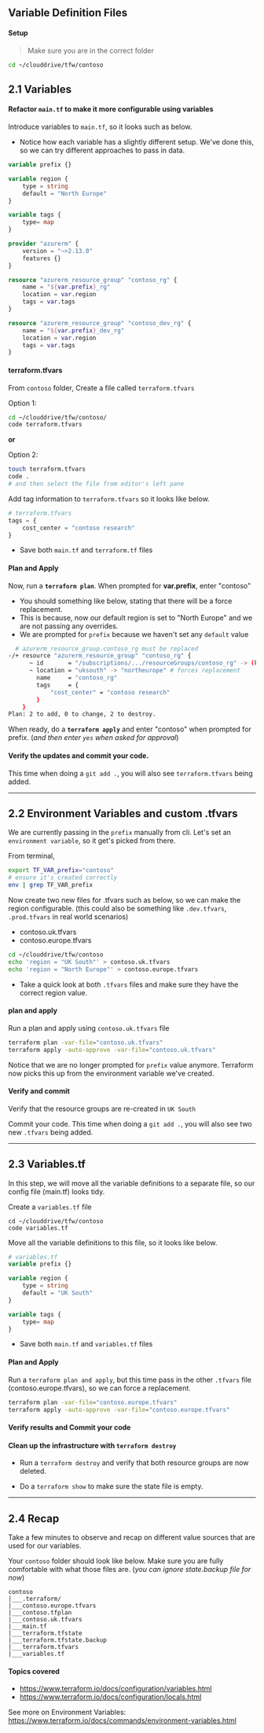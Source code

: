 ## Variable Definition Files

#### Setup

> Make sure you are in the correct folder

```bash
cd ~/clouddrive/tfw/contoso
```

## 2.1 Variables

#### Refactor `main.tf` to make it more configurable using variables

Introduce variables to `main.tf`, so it looks such as below.

* Notice how each variable has a slightly different setup. We've done this, so we can try different approaches to pass in data.

```terraform
variable prefix {}

variable region {           
    type = string
    default = "North Europe"
}

variable tags {
    type= map          
}

provider "azurerm" {
    version = "~>2.13.0"
    features {}    
}

resource "azurerm_resource_group" "contoso_rg" {
    name = "${var.prefix}_rg"
    location = var.region
    tags = var.tags
}

resource "azurerm_resource_group" "contoso_dev_rg" {    
    name = "${var.prefix}_dev_rg"
    location = var.region
    tags = var.tags
}
```

#### terraform.tfvars

From `contoso` folder, Create a file called `terraform.tfvars`

Option 1:
```bash
cd ~/clouddrive/tfw/contoso/
code terraform.tfvars
```
**or**

Option 2:
```bash
touch terraform.tfvars
code .
# and then select the file from editor's left pane
```

Add tag information to `terraform.tfvars` so it looks like below.

```terraform
# terraform.tfvars
tags = {  
    cost_center = "contoso research"    
} 
```
* Save both `main.tf` and `terraform.tf` files

#### Plan and Apply

Now, run a **`terraform plan`**. When prompted for **var.prefix**, enter "contoso"

* You should something like below, stating that there will be a force replacement.
* This is because, now our default region is set to "North Europe" and we are not passing any overrides.
* We are prompted for `prefix` because we haven't set any `default` value

```bash
  # azurerm_resource_group.contoso_rg must be replaced
-/+ resource "azurerm_resource_group" "contoso_rg" {
      ~ id       = "/subscriptions/.../resourceGroups/contoso_rg" -> (known after apply)
      ~ location = "uksouth" -> "northeurope" # forces replacement
        name     = "contoso_rg"
        tags     = {
            "cost_center" = "contoso research"
        }
    }
Plan: 2 to add, 0 to change, 2 to destroy.
```

When ready, do a **`terraform apply`** and enter "contoso" when prompted for prefix. (_and then enter `yes` when asked for approval_)

#### Verify the updates and commit your code.

This time when doing a `git add .`, you will also see `terraform.tfvars` being added.

----

## 2.2 Environment Variables and custom .tfvars

We are currently passing in the `prefix` manually from cli. Let's set an `environment variable`, so it get's picked from there.

From terminal,
```bash
export TF_VAR_prefix="contoso"
# ensure it's created correctly
env | grep TF_VAR_prefix
```

Now create two new files for .tfvars such as below, so we can make the region configurable. (this could  also be something like `.dev.tfvars`, `.prod.tfvars` in real world scenarios)

* contoso.uk.tfvars
* contoso.europe.tfvars

```bash
cd ~/clouddrive/tfw/contoso
echo 'region = "UK South"' > contoso.uk.tfvars
echo 'region = "North Europe"' > contoso.europe.tfvars
```

* Take a quick look at both `.tfvars` files and make sure they have the correct region value.

#### plan and apply

Run a plan and apply using `contoso.uk.tfvars` file

```bash
terraform plan -var-file="contoso.uk.tfvars"
terraform apply -auto-approve -var-file="contoso.uk.tfvars"
```

Notice that we are no longer prompted for `prefix` value anymore. Terraform now picks this up from the environment variable we've created.

#### Verify and commit

Verify that the resource groups are re-created in `UK South` 

Commit your code. This time when doing a `git add .`, you will also see two new `.tfvars` being added.

---

## 2.3 Variables.tf

In this step, we will move all the variable definitions to a separate file, so our config file (main.tf) looks tidy.

Create a `variables.tf` file
```
cd ~/clouddrive/tfw/contoso
code variables.tf
```

Move all the variable definitions to this file, so it looks like below.

```terraform
# variables.tf
variable prefix {}

variable region {           
    type = string
    default = "UK South"
}

variable tags {
    type= map          
}
```
* Save both `main.tf` and `variables.tf` files

#### Plan and Apply

Run a `terraform plan and apply`, but this time pass in the other `.tfvars` file (contoso.europe.tfvars), so we can force a replacement.

```bash
terraform plan -var-file="contoso.europe.tfvars"
terraform apply -auto-approve -var-file="contoso.europe.tfvars"
```

#### Verify results and Commit your code


#### Clean up the infrastructure with `terraform destroy`

* Run a `terraform destroy` and verify that both resource groups are now deleted.

* Do a `terraform show` to make sure the state file is empty.

----

## 2.4 Recap

Take a few minutes to observe and recap on different value sources that are used for our variables.

Your `contoso` folder should look like below. Make sure you are fully comfortable with what those files are. (_you can ignore state.backup file for now_)

```
contoso
|___.terraform/ 
|___contoso.europe.tfvars
|___contoso.tfplan
|___contoso.uk.tfvars
|___main.tf
|___terraform.tfstate
|___terraform.tfstate.backup
|___terraform.tfvars
|___variables.tf
```

#### Topics covered

* https://www.terraform.io/docs/configuration/variables.html
* https://www.terraform.io/docs/configuration/locals.html

See more on Environment Variables: https://www.terraform.io/docs/commands/environment-variables.html

